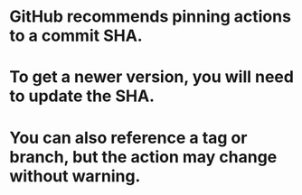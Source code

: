 # GitHub recommends pinning actions to a commit SHA.
# To get a newer version, you will need to update the SHA.
# You can also reference a tag or branch, but the action may change without warning.
